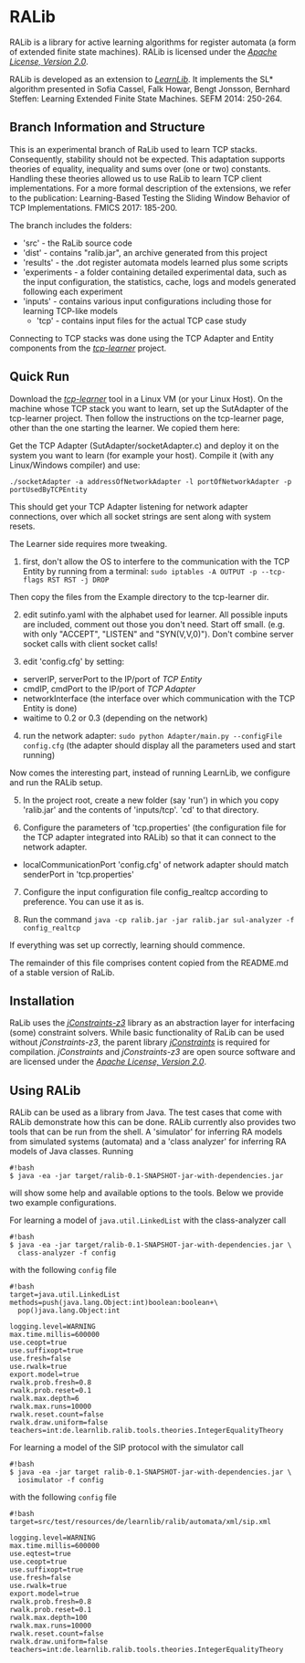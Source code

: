 RALib
=========================

RALib is a library for active learning algorithms for register automata
(a form of extended finite state machines). RALib is licensed under
the [*Apache License, Version 2.0*][4]. 

RALib is developed as an extension to [*LearnLib*][3]. It implements 
the SL* algorithm presented in 	Sofia Cassel, Falk Howar, Bengt Jonsson, 
Bernhard Steffen: Learning Extended Finite State Machines. SEFM 2014: 250-264.


Branch Information and Structure
-------------------------

This is an experimental branch of RaLib used to learn TCP stacks. Consequently, 
stability should not be expected. This adaptation supports theories of equality, 
inequality and sums over (one or two) constants. Handling these theories
allowed us to use RaLib to learn TCP client implementations. For a more formal description
of the extensions, we refer to the publication: Learning-Based Testing the Sliding Window 
Behavior of TCP Implementations. FMICS 2017: 185-200. 

The branch includes the folders:

* 'src' - the RaLib source code 
* 'dist' - contains "ralib.jar", an archive generated from this project
* 'results' - the .dot register automata models learned plus some scripts 
* 'experiments - a folder containing detailed experimental data, such as the input configuration, 
  the statistics, cache, logs and models generated following each experiment
* 'inputs' - contains various input configurations including those for learning TCP-like models 
  * 'tcp' - contains input files for the actual TCP case study

Connecting to TCP stacks was done using the TCP Adapter and Entity components from 
the [*tcp-learner*][6] project.

Quick Run
-------------------------
Download the [*tcp-learner*][6] tool in a Linux VM (or your Linux Host). On the machine 
whose TCP stack you want to learn, set up the SutAdapter of the tcp-learner project. Then
follow the instructions on the tcp-learner page, other than the one starting the learner.
We copied them here:

Get the TCP Adapter (SutAdapter/socketAdapter.c) and deploy it on the system you want 
to learn (for example your host). Compile it (with any Linux/Windows 
compiler) and use:

`./socketAdapter -a addressOfNetworkAdapter -l portOfNetworkAdapter -p portUsedByTCPEntity`

This should get your TCP Adapter listening for network adapter connections, over which all
socket strings are sent along with system resets. 

The Learner side requires more tweaking. 
1. first, don't allow the OS to interfere to the communication with the TCP Entity by running from a terminal:
`sudo iptables -A OUTPUT -p --tcp-flags RST RST -j DROP`

Then copy the files from the Example directory to the tcp-learner dir. 

2. edit sutinfo.yaml with the alphabet used for learner. All possible inputs are included,
comment out those you don't need. Start off small. (e.g. with only "ACCEPT", "LISTEN" 
and "SYN(V,V,0)"). Don't combine server socket calls with client socket calls!

3. edit 'config.cfg' by setting: 
 * serverIP, serverPort to the IP/port of _TCP Entity_
 * cmdIP, cmdPort to the IP/port of  _TCP Adapter_ 
 * networkInterface (the interface over which communication with the TCP Entity is done)
 * waitime to 0.2 or 0.3 (depending on the network)

4. run the network adapter:
`sudo python Adapter/main.py --configFile config.cfg`
(the adapter should display all the parameters used and start running)

Now comes the interesting part, instead of running LearnLib, we configure and run the RALib setup. 

5. In the project root, create a new folder (say 'run') in which you copy 'ralib.jar' and the contents of 'inputs/tcp'. 'cd' to that directory.

6. Configure the parameters of 'tcp.properties' (the configuration file for the TCP adapter integrated into RALib) so that it can connect to the network adapter. 
 * localCommunicationPort 'config.cfg' of network adapter should match senderPort in 'tcp.properties'

7. Configure the input configuration file config_realtcp according to preference. You can use it as is.

8. Run the command 
` java -cp ralib.jar -jar ralib.jar sul-analyzer -f config_realtcp `

If everything was set up correctly, learning should commence.


The remainder of this file comprises content copied from the README.md of a stable version
of RaLib. 

Installation
-------------------------

RaLib uses the [*jConstraints-z3*][1] library as an abstraction layer for 
interfacing (some) constraint solvers. While basic functionality of 
RaLib can be used without *jConstraints-z3*, the parent library
[*jConstraints*][5] is required for compilation. 
*jConstraints* and *jConstraints-z3* are open source software and are
licensed under the [*Apache License, Version 2.0*][4]. 


Using RALib
-------------------------


RALib can be used as a library from Java. The test cases that come with RALib
demonstrate how this can be done. RALib currently also provides two tools
that can be run from the shell. A 'simulator' for inferring RA models from 
simulated systems (automata) and a 'class analyzer' for inferring RA models
of Java classes. Running

```
#!bash
$ java -ea -jar target/ralib-0.1-SNAPSHOT-jar-with-dependencies.jar
```


will show some help and available options to the tools. Below we provide two
example configurations.

For learning a model of `java.util.LinkedList` with the class-analyzer call

```
#!bash
$ java -ea -jar target/ralib-0.1-SNAPSHOT-jar-with-dependencies.jar \
  class-analyzer -f config
```

with the following `config` file

```
#!bash
target=java.util.LinkedList
methods=push(java.lang.Object:int)boolean:boolean+\
  pop()java.lang.Object:int

logging.level=WARNING
max.time.millis=600000
use.ceopt=true
use.suffixopt=true
use.fresh=false
use.rwalk=true
export.model=true
rwalk.prob.fresh=0.8
rwalk.prob.reset=0.1
rwalk.max.depth=6
rwalk.max.runs=10000
rwalk.reset.count=false
rwalk.draw.uniform=false
teachers=int:de.learnlib.ralib.tools.theories.IntegerEqualityTheory
```

For learning a model of the SIP protocol with the simulator call

```
#!bash
$ java -ea -jar target ralib-0.1-SNAPSHOT-jar-with-dependencies.jar \
  iosimulator -f config
```

with the following `config` file

```
#!bash
target=src/test/resources/de/learnlib/ralib/automata/xml/sip.xml

logging.level=WARNING
max.time.millis=600000
use.eqtest=true
use.ceopt=true
use.suffixopt=true
use.fresh=false
use.rwalk=true
export.model=true
rwalk.prob.fresh=0.8
rwalk.prob.reset=0.1
rwalk.max.depth=100
rwalk.max.runs=10000
rwalk.reset.count=false
rwalk.draw.uniform=false
teachers=int:de.learnlib.ralib.tools.theories.IntegerEqualityTheory
```


[1]: https://bitbucket.org/psycopaths/jConstraints-z3
[2]: https://z3.codeplex.com
[3]: http://www.learnlib.de
[4]: http://www.apache.org/licenses/LICENSE-2.0
[5]: https://bitbucket.org/psycopaths/jConstraints
[6]: https://gitlab.science.ru.nl/pfiteraubrostean/tcp-learner/tree/cav-aec